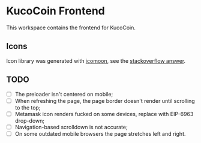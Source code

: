 # KucoCoin Frontend

This workspace contains the frontend for KucoCoin.

## Icons

Icon library was generated with [icomoon](https://icomoon.io/), see the [stackoverflow answer](https://stackoverflow.com/a/41288167/8456253).

## TODO

- [ ] The preloader isn't centered on mobile;
- [ ] When refreshing the page, the page border doesn't render until scrolling to the top;
- [ ] Metamask icon renders fucked on some devices, replace with EIP-6963 drop-down;
- [ ] Navigation-based scrolldown is not accurate;
- [ ] On some outdated mobile browsers the page stretches left and right.